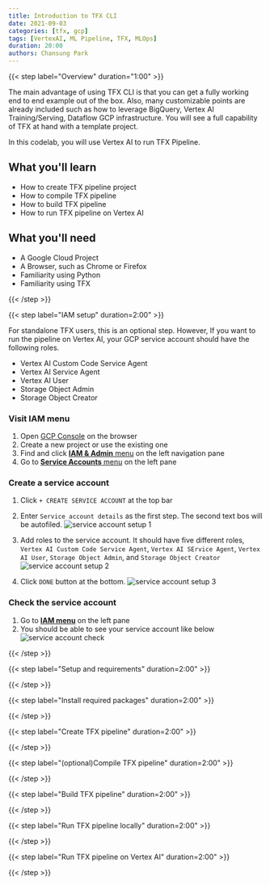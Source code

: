 ```yaml
---
title: Introduction to TFX CLI
date: 2021-09-03
categories: [tfx, gcp]
tags: [VertexAI, ML Pipeline, TFX, MLOps]
duration: 20:00
authors: Chansung Park
---
```


{{< step label="Overview" duration="1:00" >}}

The main advantage of using TFX CLI is that you can get a fully working end to end example out of the box. Also, many customizable points are already included such as how to leverage BigQuery, Vertex AI Training/Serving, Dataflow GCP infrastructure. You will see a full capability of TFX at hand with a template project. 

In this codelab, you will use Vertex AI to run TFX Pipeline.

## **What you'll learn**
- How to create TFX pipeline project
- How to compile TFX pipeline
- How to build TFX pipeline
- How to run TFX pipeline on Vertex AI

## **What you'll need**
- A Google Cloud Project
- A Browser, such as Chrome or Firefox
- Familiarity using Python
- Familiarity using TFX

{{< /step >}}

{{< step label="IAM setup" duration=2:00" >}}

For standalone TFX users, this is an optional step. However, If you want to run the pipeline on Vertex AI, your GCP service account should have the following roles.
- Vertex AI Custom Code Service Agent
- Vertex AI Service Agent
- Vertex AI User
- Storage Object Admin
- Storage Object Creator

### **Visit IAM menu**

1. Open [GCP Console](https://console.cloud.google.com/) on the browser
2. Create a new project or use the existing one
3. Find and click [**IAM & Admin** menu](https://console.cloud.google.com/iam-admin/) on the left navigation pane
4. Go to [**Service Accounts** menu](https://console.cloud.google.com/iam-admin/serviceaccounts) on the left pane

### **Create a service account**

1. Click `+ CREATE SERVICE ACCOUNT` at the top bar

2. Enter `Service account details` as the first step. The second text bos will be autofiled.
![service account setup 1](/assets/images/tfx-cli-101/service-account-1.png)

3. Add roles to the service account. It should have five different roles, `Vertex AI Custom Code Service Agent`, `Vertex AI SErvice Agent`, `Vertex AI User`, `Storage Object Admin`, and `Storage Object Creator`
![service account setup 2](/assets/images/tfx-cli-101/service-account-2.png)

4. Click `DONE` button at the bottom.
![service account setup 3](/assets/images/tfx-cli-101/service-account-3.png)

### **Check the service account**

1. Go to [**IAM menu**](https://console.cloud.google.com/iam-admin/iam) on the left pane
2. You should be able to see your service account like below
![service account check](/assets/images/tfx-cli-101/service-account-4.png)

{{< /step >}}

{{< step label="Setup and requirements" duration=2:00" >}}

{{< /step >}}

{{< step label="Install required packages" duration=2:00" >}}

{{< /step >}}

{{< step label="Create TFX pipeline" duration=2:00" >}}

{{< /step >}}

{{< step label="(optional)Compile TFX pipeline" duration=2:00" >}}

{{< /step >}}

{{< step label="Build TFX pipeline" duration=2:00" >}}

{{< /step >}}

{{< step label="Run TFX pipeline locally" duration=2:00" >}}

{{< /step >}}

{{< step label="Run TFX pipeline on Vertex AI" duration=2:00" >}}

{{< /step >}}

